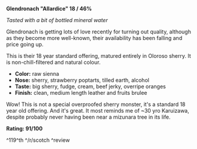 **Glendronach "Allardice" 18 / 46%**

*Tasted with a bit of bottled mineral water*

Glendronach is getting lots of love recently for turning out quality, although as they become more well-known, their availability has been falling and price going up.

This is their 18 year standard offering, matured entirely in Oloroso sherry.  It is non-chill-filtered and natural colour. 

* **Color:** raw sienna
* **Nose:** sherry, strawberry poptarts, tilled earth, alcohol
* **Taste:** big sherry, fudge, cream, beef jerky, overripe oranges
* **Finish:** clean, medium length leather and fruits brulee

Wow!  This is not a special overproofed sherry monster, it's a standard 18 year old offering.  And it's great.  It most reminds me of ~30 yro Karuizawa, despite probably never having been near a mizunara tree in its life.

**Rating: 91/100**

^119^th ^/r/scotch ^review
